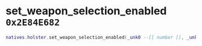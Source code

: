 # set_weapon_selection_enabled `0x2E84E682`

```lua
natives.holster.set_weapon_selection_enabled(_unk0 --[[ number ]], _unk1 --[[ number ]])
```